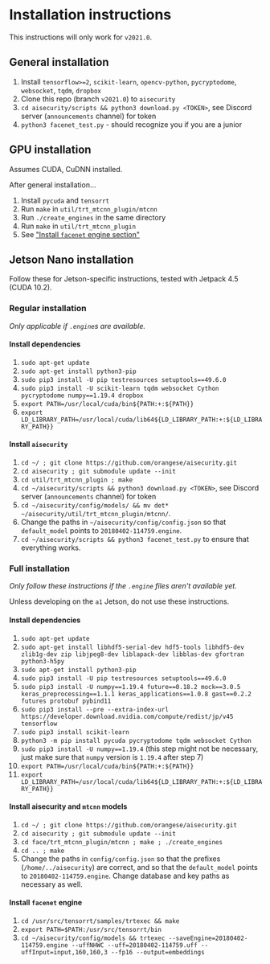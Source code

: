 # Installation instructions
This instructions will only work for `v2021.0`.

## General installation
1. Install `tensorflow>=2`, `scikit-learn`, `opencv-python`, `pycryptodome`, `websocket`, `tqdm`, `dropbox`
2. Clone this repo (branch `v2021.0`) to `aisecurity`
3. `cd aisecurity/scripts && python3 download.py <TOKEN>`, see Discord server (`announcements` channel) for token
4. `python3 facenet_test.py` - should recognize you if you are a junior

## GPU installation
Assumes CUDA, CuDNN installed.

After general installation...
1. Install `pycuda` and `tensorrt`
2. Run `make` in `util/trt_mtcnn_plugin/mtcnn`
3. Run `./create_engines` in the same directory
4. Run `make` in `util/trt_mtcnn_plugin`
5. See ["Install `facenet` engine section"](####install-facenet-engine)

## Jetson Nano installation
Follow these for Jetson-specific instructions, tested with Jetpack 4.5 (CUDA 10.2).

### Regular installation
*Only applicable if `.engine`s are available.*

#### Install dependencies
1. `sudo apt-get update`
2. `sudo apt-get install python3-pip`
3. `sudo pip3 install -U pip testresources setuptools==49.6.0`
4. `sudo pip3 install -U scikit-learn tqdm websocket Cython pycryptodome numpy==1.19.4 dropbox`
5. `export PATH=/usr/local/cuda/bin${PATH:+:${PATH}}`
6. `export LD_LIBRARY_PATH=/usr/local/cuda/lib64${LD_LIBRARY_PATH:+:${LD_LIBRARY_PATH}}`

#### Install `aisecurity`
1. `cd ~/ ; git clone https://github.com/orangese/aisecurity.git`
2. `cd aisecurity ; git submodule update --init`
3. `cd util/trt_mtcnn_plugin ; make`
4. `cd ~/aisecurity/scripts && python3 download.py <TOKEN>`, see Discord server (`announcements` channel) for token
5. `cd ~/aisecurity/config/models/ && mv det* ~/aisecurity/util/trt_mtcnn_plugin/mtcnn/`.
6. Change the paths in `~/aisecurity/config/config.json` so that `default_model` points to `20180402-114759.engine`.
7. `cd ~/aisecurity/scripts && python3 facenet_test.py` to ensure that everything works.

### Full installation
*Only follow these instructions if the `.engine` files aren't available yet.* 

Unless developing on the `a1` Jetson, do not use these instructions.

#### Install dependencies
1. `sudo apt-get update`
2. `sudo apt-get install libhdf5-serial-dev hdf5-tools libhdf5-dev zlib1g-dev zip libjpeg8-dev liblapack-dev libblas-dev gfortran python3-h5py`
3. `sudo apt-get install python3-pip`
4. `sudo pip3 install -U pip testresources setuptools==49.6.0`
5. `sudo pip3 install -U numpy==1.19.4 future==0.18.2 mock==3.0.5 keras_preprocessing==1.1.1 keras_applications==1.0.8 gast==0.2.2 futures protobuf pybind11`
6. `sudo pip3 install --pre --extra-index-url https://developer.download.nvidia.com/compute/redist/jp/v45 tensorflow`
7. `sudo pip3 install scikit-learn`
8. `python3 -m pip install pycuda pycryptodome tqdm websocket Cython`
9. `sudo pip3 install -U numpy==1.19.4` (this step might not be necessary, just make sure that `numpy` version is `1.19.4` after step 7)
12. `export PATH=/usr/local/cuda/bin${PATH:+:${PATH}}`
13. `export LD_LIBRARY_PATH=/usr/local/cuda/lib64${LD_LIBRARY_PATH:+:${LD_LIBRARY_PATH}}`

#### Install aisecurity and `mtcnn` models
1. `cd ~/ ; git clone https://github.com/orangese/aisecurity.git`
2. `cd aisecurity ; git submodule update --init`
3. `cd face/trt_mtcnn_plugin/mtcnn ; make ; ./create_engines`
4. `cd .. ; make`
5. Change the paths in `config/config.json` so that the prefixes (`/home/../aisecurity`) are correct, and so that the `default_model` points to `20180402-114759.engine`. Change database and key paths as necessary as well.

#### Install `facenet` engine
1. `cd /usr/src/tensorrt/samples/trtexec && make`
2. `export PATH=$PATH:/usr/src/tensorrt/bin`
3. `cd ~/aisecurity/config/models && trtexec --saveEngine=20180402-114759.engine --uffNHWC --uff=20180402-114759.uff --uffInput=input,160,160,3 --fp16 --output=embeddings`

